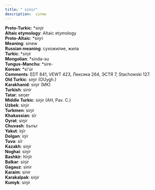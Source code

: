 ```yaml
---
title: " sinir"
description:  sinew
---
```


<strong>Proto-Turkic</strong>:  *siŋir<br>
<strong>Altaic etymology</strong>:  Altaic etymology<br>
<strong> Proto-Altaic</strong>:  *síŋri<br>
<strong>Meaning</strong>:  sinew<br>
<strong>Russian meaning</strong>:  сухожилие, жила<br>
<strong>Turkic</strong>:  *siŋir<br>
<strong>Mongolian</strong>:  *sinda-su<br>
<strong>Tungus-Manchu</strong>:  *sire-<br>
<strong>Korean</strong>:  *sì'úr<br>
<strong>Comments</strong>:  EDT 841, VEWT 423, Лексика 264, ЭСТЯ 7, Stachowski 127.<br>
<strong>Old Turkic</strong>:  siŋir (OUygh.)<br>
<strong>Karakhanid</strong>:  siŋir (MK)<br>
<strong>Turkish</strong>:  sinir<br>
<strong>Tatar</strong>:  seŋer<br>
<strong>Middle Turkic</strong>:  siŋir (AH, Pav. C.)<br>
<strong>Uzbek</strong>:  siŋir<br>
<strong>Turkmen</strong>:  siŋir<br>
<strong>Khakassian</strong>:  sīr<br>
<strong>Oyrat</strong>:  siŋir<br>
<strong>Chuvash</strong>:  šъnъr<br>
<strong>Yakut</strong>:  iŋīr<br>
<strong>Dolgan</strong>:  iŋīr<br>
<strong>Tuva</strong>:  sīr<br>
<strong>Kazakh</strong>:  siŋir<br>
<strong>Noghai</strong>:  siŋir<br>
<strong>Bashkir</strong>:  hĭŋĭr<br>
<strong>Balkar</strong>:  siŋir<br>
<strong>Gagauz</strong>:  sinir<br>
<strong>Karaim</strong>:  sinir<br>
<strong>Karakalpak</strong>:  siŋir<br>
<strong>Kumyk</strong>:  siŋir<br>


